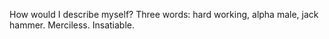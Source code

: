 How would I describe myself? Three words: hard working, alpha male, jack hammer. Merciless. Insatiable.

<!---
IKSmarcelobufrem/IKSmarcelobufrem is a ✨ special ✨ repository because its `README.md` (this file) appears on your GitHub profile.
You can click the Preview link to take a look at your changes.
--->

